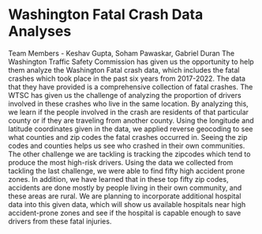 # Washington Fatal Crash Data Analyses

Team Members - Keshav Gupta, Soham Pawaskar, Gabriel Duran
The Washington Traffic Safety Commission has given us the opportunity to help them analyze the
Washington Fatal crash data, which includes the fatal crashes which took place in the past six years from
2017-2022. The data that they have provided is a comprehensive collection of fatal crashes.
The WTSC has given us the challenge of analyzing the proportion of drivers involved in these crashes
who live in the same location. By analyzing this, we learn if the people involved in the crash are residents
of that particular county or if they are traveling from another county. Using the longitude and latitude
coordinates given in the data, we applied reverse geocoding to see what counties and zip codes the fatal
crashes occurred in. Seeing the zip codes and counties helps us see who crashed in their own
communities.
The other challenge we are tackling is tracking the zipcodes which tend to produce the most high-risk
drivers. Using the data we collected from tackling the last challenge, we were able to find fifty high
accident prone zones. In addition, we have learned that in these top fifty zip codes, accidents are done
mostly by people living in their own community, and these areas are rural.
We are planning to incorporate additional hospital data into this given data, which will show us available
hospitals near high accident-prone zones and see if the hospital is capable enough to save drivers from
these fatal injuries.

